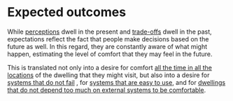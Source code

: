 
# Expected outcomes

While [perceptions](layer=perceptions) dwell in the present and
[trade-offs](layer=trade-off) dwell in the past,
expectations reflect the fact that people make decisions based on 
the future as well. In this regard, they are constantly aware of 
what might happen, estimating the level of comfort that they may feel
in the future.

This is translated not only into a desire for comfort 
[all the time in all the locations](code=comfort_everywhere_and_all_the_time) of the dwelling that they might visit, but also into a desire for 
[systems that do not fail](code=systems_that_do_not_fail)
, for [systems that are easy to use](code=systems_that_are_easy_to_use), 
and for 
[dwellings that do not depend too much on external systems to be comfortable](code=passive_design).